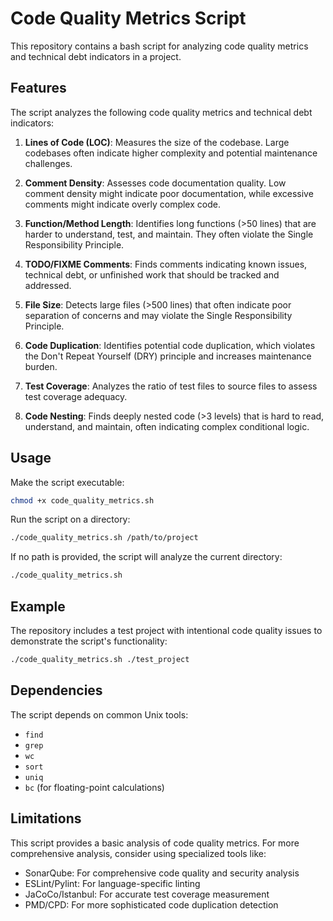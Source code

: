 # Code Quality Metrics Script

This repository contains a bash script for analyzing code quality metrics and technical debt indicators in a project.

## Features

The script analyzes the following code quality metrics and technical debt indicators:

1. **Lines of Code (LOC)**: Measures the size of the codebase. Large codebases often indicate higher complexity and potential maintenance challenges.

2. **Comment Density**: Assesses code documentation quality. Low comment density might indicate poor documentation, while excessive comments might indicate overly complex code.

3. **Function/Method Length**: Identifies long functions (>50 lines) that are harder to understand, test, and maintain. They often violate the Single Responsibility Principle.

4. **TODO/FIXME Comments**: Finds comments indicating known issues, technical debt, or unfinished work that should be tracked and addressed.

5. **File Size**: Detects large files (>500 lines) that often indicate poor separation of concerns and may violate the Single Responsibility Principle.

6. **Code Duplication**: Identifies potential code duplication, which violates the Don't Repeat Yourself (DRY) principle and increases maintenance burden.

7. **Test Coverage**: Analyzes the ratio of test files to source files to assess test coverage adequacy.

8. **Code Nesting**: Finds deeply nested code (>3 levels) that is hard to read, understand, and maintain, often indicating complex conditional logic.

## Usage

Make the script executable:

```bash
chmod +x code_quality_metrics.sh
```

Run the script on a directory:

```bash
./code_quality_metrics.sh /path/to/project
```

If no path is provided, the script will analyze the current directory:

```bash
./code_quality_metrics.sh
```

## Example

The repository includes a test project with intentional code quality issues to demonstrate the script's functionality:

```bash
./code_quality_metrics.sh ./test_project
```

## Dependencies

The script depends on common Unix tools:
- `find`
- `grep`
- `wc`
- `sort`
- `uniq`
- `bc` (for floating-point calculations)

## Limitations

This script provides a basic analysis of code quality metrics. For more comprehensive analysis, consider using specialized tools like:
- SonarQube: For comprehensive code quality and security analysis
- ESLint/Pylint: For language-specific linting
- JaCoCo/Istanbul: For accurate test coverage measurement
- PMD/CPD: For more sophisticated code duplication detection